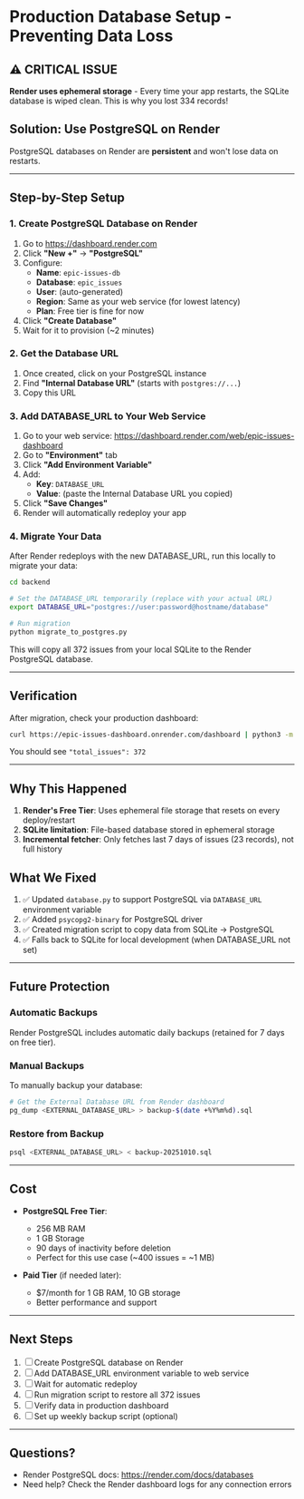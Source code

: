 # Production Database Setup - Preventing Data Loss

## ⚠️ CRITICAL ISSUE

**Render uses ephemeral storage** - Every time your app restarts, the SQLite database is wiped clean. This is why you lost 334 records!

## Solution: Use PostgreSQL on Render

PostgreSQL databases on Render are **persistent** and won't lose data on restarts.

---

## Step-by-Step Setup

### 1. Create PostgreSQL Database on Render

1. Go to https://dashboard.render.com
2. Click **"New +"** → **"PostgreSQL"**
3. Configure:
   - **Name**: `epic-issues-db`
   - **Database**: `epic_issues`
   - **User**: (auto-generated)
   - **Region**: Same as your web service (for lowest latency)
   - **Plan**: Free tier is fine for now
4. Click **"Create Database"**
5. Wait for it to provision (~2 minutes)

### 2. Get the Database URL

1. Once created, click on your PostgreSQL instance
2. Find **"Internal Database URL"** (starts with `postgres://...`)
3. Copy this URL

### 3. Add DATABASE_URL to Your Web Service

1. Go to your web service: https://dashboard.render.com/web/epic-issues-dashboard
2. Go to **"Environment"** tab
3. Click **"Add Environment Variable"**
4. Add:
   - **Key**: `DATABASE_URL`
   - **Value**: (paste the Internal Database URL you copied)
5. Click **"Save Changes"**
6. Render will automatically redeploy your app

### 4. Migrate Your Data

After Render redeploys with the new DATABASE_URL, run this locally to migrate your data:

```bash
cd backend

# Set the DATABASE_URL temporarily (replace with your actual URL)
export DATABASE_URL="postgres://user:password@hostname/database"

# Run migration
python migrate_to_postgres.py
```

This will copy all 372 issues from your local SQLite to the Render PostgreSQL database.

---

## Verification

After migration, check your production dashboard:

```bash
curl https://epic-issues-dashboard.onrender.com/dashboard | python3 -m json.tool
```

You should see `"total_issues": 372`

---

## Why This Happened

1. **Render's Free Tier**: Uses ephemeral file storage that resets on every deploy/restart
2. **SQLite limitation**: File-based database stored in ephemeral storage
3. **Incremental fetcher**: Only fetches last 7 days of issues (23 records), not full history

## What We Fixed

1. ✅ Updated `database.py` to support PostgreSQL via `DATABASE_URL` environment variable
2. ✅ Added `psycopg2-binary` for PostgreSQL driver
3. ✅ Created migration script to copy data from SQLite → PostgreSQL
4. ✅ Falls back to SQLite for local development (when DATABASE_URL not set)

---

## Future Protection

### Automatic Backups

Render PostgreSQL includes automatic daily backups (retained for 7 days on free tier).

### Manual Backups

To manually backup your database:

```bash
# Get the External Database URL from Render dashboard
pg_dump <EXTERNAL_DATABASE_URL> > backup-$(date +%Y%m%d).sql
```

### Restore from Backup

```bash
psql <EXTERNAL_DATABASE_URL> < backup-20251010.sql
```

---

## Cost

- **PostgreSQL Free Tier**:
  - 256 MB RAM
  - 1 GB Storage
  - 90 days of inactivity before deletion
  - Perfect for this use case (~400 issues = ~1 MB)

- **Paid Tier** (if needed later):
  - $7/month for 1 GB RAM, 10 GB storage
  - Better performance and support

---

## Next Steps

1. ☐ Create PostgreSQL database on Render
2. ☐ Add DATABASE_URL environment variable to web service
3. ☐ Wait for automatic redeploy
4. ☐ Run migration script to restore all 372 issues
5. ☐ Verify data in production dashboard
6. ☐ Set up weekly backup script (optional)

---

## Questions?

- Render PostgreSQL docs: https://render.com/docs/databases
- Need help? Check the Render dashboard logs for any connection errors

